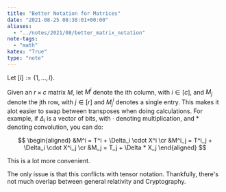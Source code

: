 ```yaml
---
title: "Better Notation for Matrices"
date: "2021-08-25 08:38:01+00:00"
aliases:
  - "../notes/2021/08/better_matrix_notation"
note-tags:
  - "math"
katex: "True"
type: "note"
---
```


Let $[l] := \{1, \ldots, l\}$.

Given an $r \times c$ matrix $M$, let $M^i$ denote the ith column,
with $i \in [c]$, and $M_j$ denote the jth row, with $j \in [r]$
and $M^i_j$ denotes a single entry. This makes
it alot easier to swap between transposes when doing calculations.
For example, if $\Delta_i$ is a vector of bits, with $\cdot$ denoting
multiplication, and $*$ denoting convolution, you can do:

$$
\begin{aligned}
&M^i = T^i + \Delta_i \cdot X^i \cr
&M^i_j = T^i_j + \Delta_i \cdot X^i_j \cr
&M_j = T_j + \Delta * X_j
\end{aligned}
$$

This is a lot more convenient.

The only issue is that this conflicts with tensor notation. Thankfully, there's not much overlap between general relativity and Cryptography.